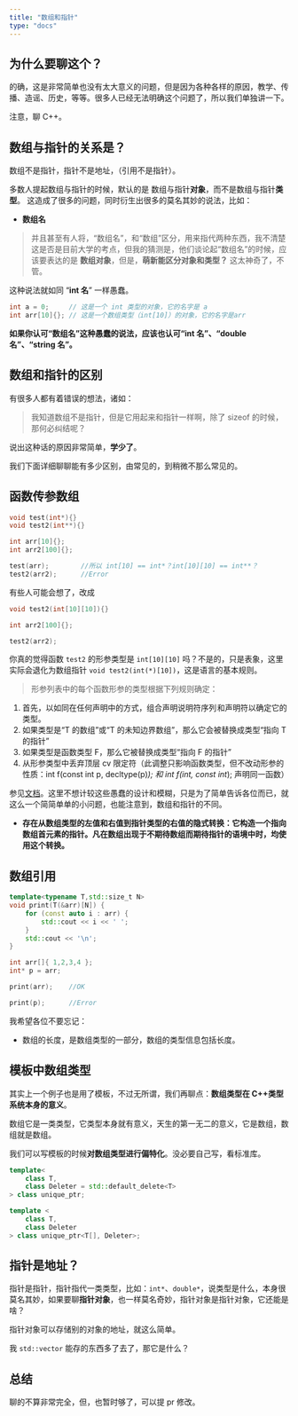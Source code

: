```yaml
---
title: "数组和指针"
type: "docs"
---
```


## 为什么要聊这个？

的确，这是非常简单也没有太大意义的问题，但是因为各种各样的原因，教学、传播、造谣、历史，等等。很多人已经无法明确这个问题了，所以我们单独讲一下。

注意，聊 C++。

## 数组与指针的关系是？

数组不是指针，指针不是地址，（引用不是指针）。

多数人提起数组与指针的时候，默认的是 数组与指针**对象**，而不是数组与指针**类型**。
这造成了很多的问题，同时衍生出很多的莫名其妙的说法，比如：

- **数组名**

> 并且甚至有人将，“数组名”，和“数组”区分，用来指代两种东西，我不清楚这是否是目前大学的考点，但我的猜测是，他们谈论起“数组名”的时候，应该要表达的是 **数组对象**，但是，**萌新能区分对象和类型？** 这太神奇了，不管。

这种说法就如同 “**int 名**” 一样愚蠢。

```cpp
int a = 0;     // 这是一个 int 类型的对象，它的名字是 a
int arr[10]{}; // 这是一个数组类型（int[10]）的对象，它的名字是arr
```

**如果你认可“数组名”这种愚蠢的说法，应该也认可“int 名”、“double 名”、“string 名”。**

## 数组和指针的区别

有很多人都有着错误的想法，诸如：

> 我知道数组不是指针，但是它用起来和指针一样啊，除了 sizeof 的时候，那何必纠结呢？

说出这种话的原因非常简单，**学少了**。

我们下面详细聊聊能有多少区别，由常见的，到稍微不那么常见的。

## 函数传参数组

```cpp
void test(int*){}
void test2(int**){}

int arr[10]{};
int arr2[100]{};

test(arr);        //所以 int[10] == int*？int[10][10] == int**？
test2(arr2);      //Error
```

有些人可能会想了，改成

```cpp
void test2(int[10][10]){}

int arr2[100]{};

test2(arr2);
```

你真的觉得函数 `test2` 的形参类型是 `int[10][10]` 吗？不是的，只是表象，这里实际会退化为数组指针 `void test2(int(*)[10])`，这是语言的基本规则。

> 形参列表中的每个函数形参的类型根据下列规则确定：

1. 首先，以如同在任何声明中的方式，组合声明说明符序列 ﻿和声明符以确定它的类型。
2. 如果类型是“T 的数组”或“T 的未知边界数组”，那么它会被替换成类型“指向 T 的指针”
3. 如果类型是函数类型 F，那么它被替换成类型“指向 F 的指针”
4. 从形参类型中丢弃顶层 cv 限定符（此调整只影响函数类型，但不改动形参的性质：int f(const int p, decltype(p)*); 和 int f(int, const int*); 声明同一函数）

参见[文档](https://zh.cppreference.com/w/cpp/language/function)。这里不想计较这些愚蠢的设计和模糊，只是为了简单告诉各位而已，就这么一个简简单单的小问题，也能注意到，数组和指针的不同。

- **存在从数组类型的左值和右值到指针类型的右值的隐式转换：它构造一个指向数组首元素的指针。凡在数组出现于不期待数组而期待指针的语境中时，均使用这个转换。**

## 数组引用

```cpp
template<typename T,std::size_t N>
void print(T(&arr)[N]) {
    for (const auto i : arr) {
        std::cout << i << ' ';
    }
    std::cout << '\n';
}

int arr[]{ 1,2,3,4 };
int* p = arr;

print(arr);    //OK

print(p);      //Error
```

我希望各位不要忘记：

- 数组的长度，是数组类型的一部分，数组的类型信息包括长度。

## 模板中数组类型

其实上一个例子也是用了模板，不过无所谓，我们再聊点：**数组类型在 C++类型系统本身的意义**。

数组它是一类类型，它类型本身就有意义，天生的第一无二的意义，它是数组，数组就是数组。

我们可以写模板的时候**对数组类型进行偏特化**。没必要自己写，看标准库。

```cpp
template<
    class T,
    class Deleter = std::default_delete<T>
> class unique_ptr;

template <
    class T,
    class Deleter
> class unique_ptr<T[], Deleter>;
```

## 指针是地址？

指针是指针，指针指代一类类型，比如：`int*`、`double*`，说类型是什么，本身很莫名其妙，如果要聊**指针对象**，也一样莫名奇妙，指针对象是指针对象，它还能是啥？

指针对象可以存储别的对象的地址，就这么简单。

我 `std::vector` 能存的东西多了去了，那它是什么？

## 总结

聊的不算非常完全，但，也暂时够了，可以提 pr 修改。
